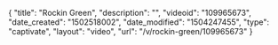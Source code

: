 {
    "title": "Rockin Green",
    "description": "",
    "videoid": "109965673",
    "date_created": "1502518002",
    "date_modified": "1504247455",
    "type": "captivate",
    "layout": "video",
    "url": "\/v\/rockin-green\/109965673"
}
